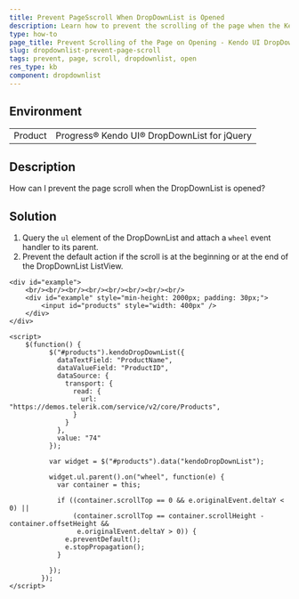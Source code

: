 ```yaml
---
title: Prevent PageSscroll When DropDownList is Opened
description: Learn how to prevent the scrolling of the page when the Kendo UI DropDownList is opened.
type: how-to
page_title: Prevent Scrolling of the Page on Opening - Kendo UI DropDownList for jQuery
slug: dropdownlist-prevent-page-scroll
tags: prevent, page, scroll, dropdownlist, open
res_type: kb
component: dropdownlist
---
```


## Environment

<table>
 <tr>
  <td>Product</td>
  <td>Progress® Kendo UI® DropDownList for jQuery</td>
 </tr>
</table>

## Description

How can I prevent the page scroll when the DropDownList is opened?

## Solution

1. Query the `ul` element of the DropDownList and attach a `wheel` event handler to its parent.
1. Prevent the default action if the scroll is at the beginning or at the end of the DropDownList ListView.

```dojo
<div id="example">
    <br/><br/><br/><br/><br/><br/><br/><br/>
    <div id="example" style="min-height: 2000px; padding: 30px;">
        <input id="products" style="width: 400px" />
    </div>
</div>

<script>
    $(function() {
          $("#products").kendoDropDownList({
            dataTextField: "ProductName",
            dataValueField: "ProductID",
            dataSource: {
              transport: {
                read: {
                  url: "https://demos.telerik.com/service/v2/core/Products",
                }
              }
            },
            value: "74"
          });

          var widget = $("#products").data("kendoDropDownList");

          widget.ul.parent().on("wheel", function(e) {
            var container = this;

            if ((container.scrollTop == 0 && e.originalEvent.deltaY < 0) ||
                (container.scrollTop == container.scrollHeight - container.offsetHeight &&
                 e.originalEvent.deltaY > 0)) {
              e.preventDefault();
              e.stopPropagation();
            }

          });
        });
</script>

```
